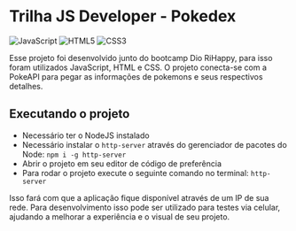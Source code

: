 # Trilha JS Developer - Pokedex
![JavaScript](https://img.shields.io/badge/javascript-%23323330.svg?style=for-the-badge&logo=javascript&logoColor=%23F7DF1E) ![HTML5](https://img.shields.io/badge/html5-%23E34F26.svg?style=for-the-badge&logo=html5&logoColor=white) ![CSS3](https://img.shields.io/badge/css3-%231572B6.svg?style=for-the-badge&logo=css3&logoColor=white) 

Esse projeto foi desenvolvido junto do bootcamp Dio RiHappy, para isso foram utilizados JavaScript, HTML e CSS. O projeto conecta-se com a PokeAPI para pegar as informações de pokemons e seus respectivos detalhes.

## Executando o projeto
- Necessário ter o NodeJS instalado
- Necessário instalar o `http-server` através do gerenciador de pacotes do Node: `npm i -g http-server`
- Abrir o projeto em seu editor de código de preferência
- Para rodar o projeto execute o seguinte comando no terminal: `http-server`

Isso fará com que a aplicação fique disponível através de um IP de sua rede. Para desenvolvimento isso pode ser utilizado para testes via celular, ajudando a melhorar a experiência e o visual de seu projeto.
